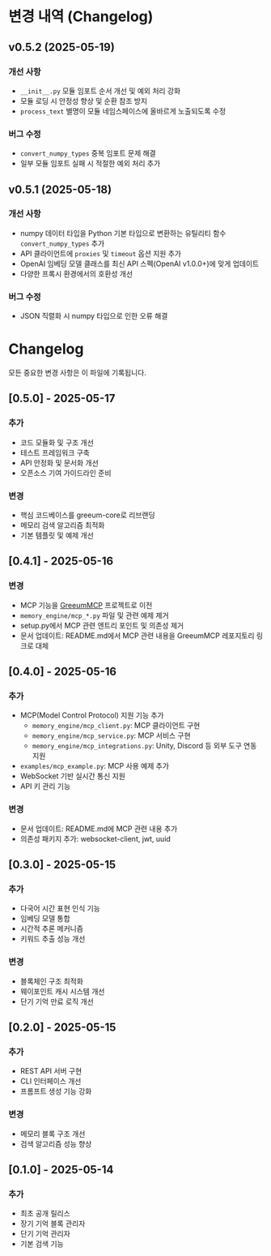 ﻿# 변경 내역 (Changelog)

## v0.5.2 (2025-05-19)

### 개선 사항

- `__init__.py` 모듈 임포트 순서 개선 및 예외 처리 강화
- 모듈 로딩 시 안정성 향상 및 순환 참조 방지
- `process_text` 별명이 모듈 네임스페이스에 올바르게 노출되도록 수정

### 버그 수정

- `convert_numpy_types` 중복 임포트 문제 해결
- 일부 모듈 임포트 실패 시 적절한 예외 처리 추가

## v0.5.1 (2025-05-18)

### 개선 사항

- numpy 데이터 타입을 Python 기본 타입으로 변환하는 유틸리티 함수 `convert_numpy_types` 추가
- API 클라이언트에 `proxies` 및 `timeout` 옵션 지원 추가
- OpenAI 임베딩 모델 클래스를 최신 API 스펙(OpenAI v1.0.0+)에 맞게 업데이트
- 다양한 프록시 환경에서의 호환성 개선

### 버그 수정

- JSON 직렬화 시 numpy 타입으로 인한 오류 해결

# Changelog

모든 중요한 변경 사항은 이 파일에 기록됩니다.

## [0.5.0] - 2025-05-17

### 추가
- 코드 모듈화 및 구조 개선
- 테스트 프레임워크 구축
- API 안정화 및 문서화 개선
- 오픈소스 기여 가이드라인 준비

### 변경
- 핵심 코드베이스를 greeum-core로 리브랜딩
- 메모리 검색 알고리즘 최적화
- 기본 템플릿 및 예제 개선

## [0.4.1] - 2025-05-16

### 변경
- MCP 기능을 [GreeumMCP](https://github.com/DryRainEnt/GreeumMCP) 프로젝트로 이전
- `memory_engine/mcp_*.py` 파일 및 관련 예제 제거
- setup.py에서 MCP 관련 엔트리 포인트 및 의존성 제거
- 문서 업데이트: README.md에서 MCP 관련 내용을 GreeumMCP 레포지토리 링크로 대체

## [0.4.0] - 2025-05-16

### 추가
- MCP(Model Control Protocol) 지원 기능 추가
  - `memory_engine/mcp_client.py`: MCP 클라이언트 구현
  - `memory_engine/mcp_service.py`: MCP 서비스 구현
  - `memory_engine/mcp_integrations.py`: Unity, Discord 등 외부 도구 연동 지원
- `examples/mcp_example.py`: MCP 사용 예제 추가
- WebSocket 기반 실시간 통신 지원
- API 키 관리 기능

### 변경
- 문서 업데이트: README.md에 MCP 관련 내용 추가
- 의존성 패키지 추가: websocket-client, jwt, uuid

## [0.3.0] - 2025-05-15

### 추가
- 다국어 시간 표현 인식 기능
- 임베딩 모델 통합
- 시간적 추론 메커니즘
- 키워드 추출 성능 개선

### 변경
- 블록체인 구조 최적화
- 웨이포인트 캐시 시스템 개선
- 단기 기억 만료 로직 개선

## [0.2.0] - 2025-05-15

### 추가
- REST API 서버 구현
- CLI 인터페이스 개선
- 프롬프트 생성 기능 강화

### 변경
- 메모리 블록 구조 개선
- 검색 알고리즘 성능 향상

## [0.1.0] - 2025-05-14

### 추가
- 최초 공개 릴리스
- 장기 기억 블록 관리자
- 단기 기억 관리자
- 기본 검색 기능 
